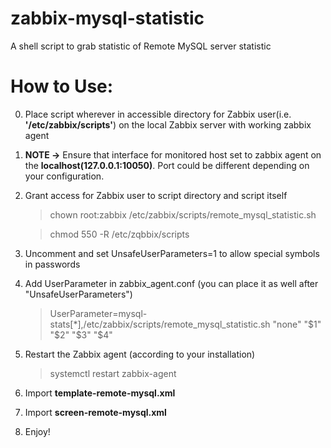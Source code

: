 # zabbix-mysql-statistic
A shell script to grab statistic of Remote MySQL server statistic
# How to Use:

   0. Place script wherever in accessible directory
      for Zabbix user(i.e. **'/etc/zabbix/scripts'**)
      on the local Zabbix server with working zabbix agent
   1. **NOTE ->** Ensure that interface for monitored host set to zabbix agent on
   the **localhost(127.0.0.1:10050)**. Port could be different depending on your
   configuration.
   2. Grant access for Zabbix user to script directory
      and script itself
      
      > chown root:zabbix /etc/zabbix/scripts/remote_mysql_statistic.sh
      
      > chmod 550 -R /etc/zqbbix/scripts
   
   3. Uncomment and set UnsafeUserParameters=1 to allow special symbols in passwords
   4. Add UserParameter in zabbix_agent.conf (you can place it as well after "UnsafeUserParameters")
   
      > UserParameter=mysql-stats[*],/etc/zabbix/scripts/remote_mysql_statistic.sh "none" "$1" "$2" "$3" "$4"
      
   5. Restart the Zabbix agent (according to your installation)
  
      > systemctl restart zabbix-agent
   6. Import **template-remote-mysql.xml**
   7. Import **screen-remote-mysql.xml**
   8. Enjoy!
